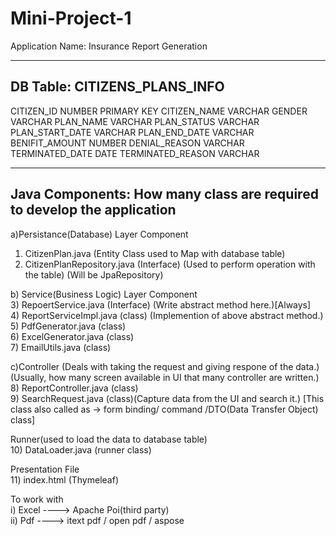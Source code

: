 # Mini-Project-1
Application Name: Insurance Report Generation

<!-- As it is web application we need to select war. -->

------------------------------
DB Table: CITIZENS_PLANS_INFO
-------------------------------
CITIZEN_ID           NUMBER      PRIMARY KEY
CITIZEN_NAME         VARCHAR
GENDER               VARCHAR
PLAN_NAME            VARCHAR
PLAN_STATUS          VARCHAR
PLAN_START_DATE      VARCHAR
PLAN_END_DATE        VARCHAR
BENIFIT_AMOUNT       NUMBER
DENIAL_REASON        VARCHAR
TERMINATED_DATE      DATE
TERMINATED_REASON    VARCHAR

-----------------------------------------------------------------------
Java Components: How many class are required to develop the application
-----------------------------------------------------------------------

a)Persistance(Database) Layer Component<br>
1) CitizenPlan.java (Entity Class used to Map with database table)<br>
2) CitizenPlanRepository.java (Interface) (Used to perform operation with the table) (Will be JpaRepository)<br>

b) Service(Business Logic) Layer Component<br>
3) RepoertService.java (Interface) (Write abstract method here.)[Always]<br>
4) ReportServiceImpl.java (class) (Implemention of above abstract method.)<br>
5) PdfGenerator.java (class)<br>
6) ExcelGenerator.java (class)<br>
7) EmailUtils.java (class)<br>

c)Controller (Deals with taking the request and giving respone of the data.)(Usually, how many screen available in UI that many controller are written.)<br>
8) ReportController.java (class)<br>
9) SearchRequest.java (class)(Capture data from the UI and search it.) [This class also called as -> form binding/ command /DTO(Data Transfer Object) class]<br>

Runner(used to load the data to database table)<br>
10) DataLoader.java (runner class)<br>

Presentation File<br>
11) index.html (Thymeleaf) <br>

To work with <br>
i) Excel ----> Apache Poi(third party) <br>
ii) Pdf ----> itext pdf / open pdf / aspose <br>
